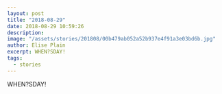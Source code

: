 ```yaml
---
layout: post
title: "2018-08-29"
date: 2018-08-29 10:59:26
description: 
image: "/assets/stories/201808/00b479ab052a52b937e4f91a3e03bd6b.jpg"
author: Elise Plain
excerpt: WHEN?SDAY!
tags: 
  - stories
---
```


WHEN?SDAY!
<p></p>
